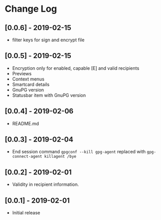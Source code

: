 # Change Log

## [0.0.6] - 2019-02-15

- filter keys for sign and encrypt file

## [0.0.5] - 2019-02-15

- Encryption only for enabled, capable [E] and valid recipients
- Previews
- Context menus
- Smartcard details
- GnuPG version
- Statusbar item with GnuPG version

## [0.0.4] - 2019-02-06

- README.md

## [0.0.3] - 2019-02-04

- End session command `gpgconf --kill gpg-agent` replaced with `gpg-connect-agent killagent /bye`

## [0.0.2] - 2019-02-01

- Validity in recipient information.

## [0.0.1] - 2019-02-01

- Initial release